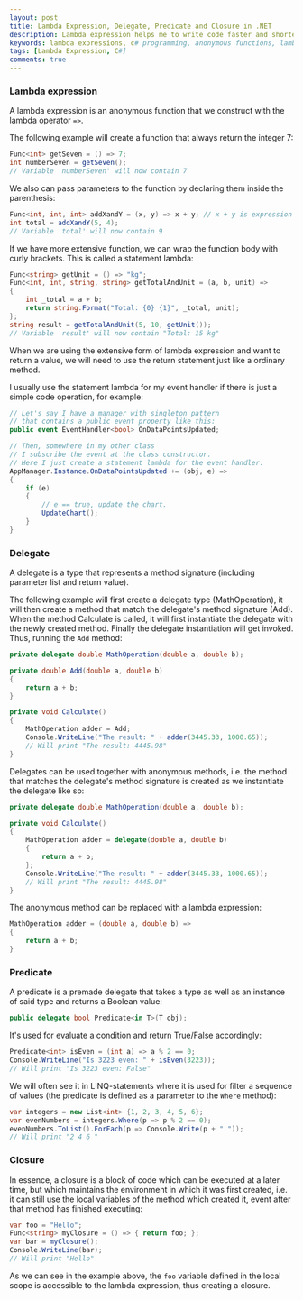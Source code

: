 ```yaml
---
layout: post
title: Lambda Expression, Delegate, Predicate and Closure in .NET
description: Lambda expression helps me to write code faster and shorter. Let's learn how we can use lambda expressions, delegates, predicates and closures in .NET C# code.
keywords: lambda expressions, c# programming, anonymous functions, lambda operator, c# delegates, c# predicates, c# closures
tags: [Lambda Expression, C#]
comments: true
---
```


### Lambda expression

A lambda expression is an anonymous function that we construct with the lambda operator `=>`.

The following example will create a function that always return the integer 7:

```csharp
Func<int> getSeven = () => 7;
int numberSeven = getSeven();
// Variable 'numberSeven' will now contain 7
```

We also can pass parameters to the function by declaring them inside the parenthesis:

```csharp
Func<int, int, int> addXandY = (x, y) => x + y; // x + y is expression
int total = addXandY(5, 4);
// Variable 'total' will now contain 9
```

If we have more extensive function, we can wrap the function body with curly brackets. This is called a statement lambda:

```csharp
Func<string> getUnit = () => "kg";
Func<int, int, string, string> getTotalAndUnit = (a, b, unit) =>
{
    int _total = a + b;
    return string.Format("Total: {0} {1}", _total, unit);
};
string result = getTotalAndUnit(5, 10, getUnit());
// Variable 'result' will now contain "Total: 15 kg"
```

When we are using the extensive form of lambda expression and want to return a value, we will need to use the return statement just like a ordinary method.

I usually use the statement lambda for my event handler if there is just a simple code operation, for example:

```csharp
// Let's say I have a manager with singleton pattern
// that contains a public event property like this:
public event EventHandler<bool> OnDataPointsUpdated;

// Then, somewhere in my other class
// I subscribe the event at the class constructor.
// Here I just create a statement lambda for the event handler:
AppManager.Instance.OnDataPointsUpdated += (obj, e) =>
{
    if (e)
    {
        // e == true, update the chart.
        UpdateChart();
    }
}
```

### Delegate

A delegate is a type that represents a method signature (including parameter list and return value).

The following example will first create a delegate type (MathOperation), it will then create a method that match the delegate's method signature (Add). When the method Calculate is called, it will first instantiate the delegate with the newly created method. Finally the delegate instantiation will get invoked. Thus, running the `Add` method:

```csharp
private delegate double MathOperation(double a, double b);

private double Add(double a, double b)
{
    return a + b;
}

private void Calculate()
{
    MathOperation adder = Add;
    Console.WriteLine("The result: " + adder(3445.33, 1000.65));
    // Will print "The result: 4445.98"
}
```

Delegates can be used together with anonymous methods, i.e. the method that matches the delegate's method signature is created as we instantiate the delegate like so:

```csharp
private delegate double MathOperation(double a, double b);

private void Calculate()
{
    MathOperation adder = delegate(double a, double b)
    {
        return a + b;
    };
    Console.WriteLine("The result: " + adder(3445.33, 1000.65));
    // Will print "The result: 4445.98"
}
```

The anonymous method can be replaced with a lambda expression:

```csharp
MathOperation adder = (double a, double b) =>
{
    return a + b;
}
```

### Predicate

A predicate is a premade delegate that takes a type as well as an instance of said type and returns a Boolean value:

```csharp
public delegate bool Predicate<in T>(T obj);
```

It's used for evaluate a condition and return True/False accordingly:

```csharp
Predicate<int> isEven = (int a) => a % 2 == 0;
Console.WriteLine("Is 3223 even: " + isEven(3223));
// Will print "Is 3223 even: False"
```

We will often see it in LINQ-statements where it is used for filter a sequence of values (the predicate is defined as a parameter to the `Where` method):

```csharp
var integers = new List<int> {1, 2, 3, 4, 5, 6};
var evenNumbers = integers.Where(p => p % 2 == 0);
evenNumbers.ToList().ForEach(p => Console.Write(p + " "));
// Will print "2 4 6 "
```

### Closure

In essence, a closure is a block of code which can be executed at a later time, but which maintains the environment in which it was first created, i.e. it can still use the local variables of the method which created it, event after that method has finished executing:

```csharp
var foo = "Hello";
Func<string> myClosure = () => { return foo; };
var bar = myClosure();
Console.WriteLine(bar);
// Will print "Hello"
```

As we can see in the example above, the `foo` variable defined in the local scope is accessible to the lambda expression, thus creating a closure.
